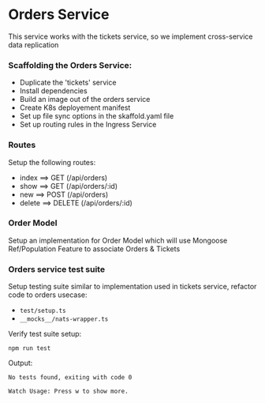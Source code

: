 # Orders Service

This service works with the tickets service, so we implement cross-service data replication

### Scaffolding the Orders Service:

- Duplicate the 'tickets' service
- Install dependencies
- Build an image out of the orders service
- Create K8s deployement manifest
- Set up file sync options in the skaffold.yaml file
- Set up routing rules in the Ingress Service

### Routes

Setup the following routes:

- index ==> GET (/api/orders)
- show ==> GET (/api/orders/:id)
- new ==> POST (/api/orders)
- delete ==> DELETE (/api/orders/:id)

### Order Model

Setup an implementation for Order Model which will use Mongoose Ref/Population Feature to associate Orders & Tickets

### Orders service test suite

Setup testing suite similar to implementation used in tickets service, refactor code to orders usecase:

- `test/setup.ts`
- `__mocks__/nats-wrapper.ts`

Verify test suite setup:

```
npm run test
```

Output:

```
No tests found, exiting with code 0

Watch Usage: Press w to show more.
```
